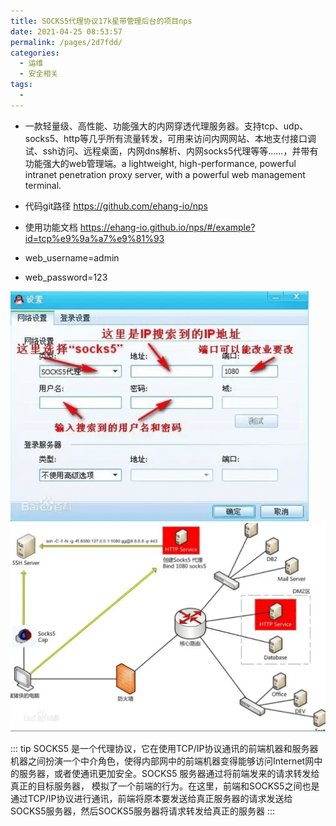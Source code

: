 ```yaml
---
title: SOCKS5代理协议17k星带管理后台的项目nps
date: 2021-04-25 08:53:57
permalink: /pages/2d7fdd/
categories:
  - 运维
  - 安全相关
tags:
  - 
---
```


* 一款轻量级、高性能、功能强大的内网穿透代理服务器。支持tcp、udp、socks5、http等几乎所有流量转发，可用来访问内网网站、本地支付接口调试、ssh访问、远程桌面，内网dns解析、内网socks5代理等等……，并带有功能强大的web管理端。a lightweight, high-performance, powerful intranet penetration proxy server, with a powerful web management terminal.

* 代码git路径 https://github.com/ehang-io/nps
* 使用功能文档  https://ehang-io.github.io/nps/#/example?id=tcp%e9%9a%a7%e9%81%93 
* web_username=admin
* web_password=123



<img src="./minilet/image-20210328042026991.png" alt="image-20210328042026991" style="zoom:50%;" />



<img src="./minilet/image-20210328042058111.png" alt="image-20210328042058111" style="zoom:50%;" />

::: tip 
SOCKS5 是一个代理协议，它在使用TCP/IP协议通讯的前端机器和服务器机器之间扮演一个中介角色，使得内部网中的前端机器变得能够访问Internet网中的服务器，或者使通讯更加安全。SOCKS5 服务器通过将前端发来的请求转发给真正的目标服务器， 模拟了一个前端的行为。在这里，前端和SOCKS5之间也是通过TCP/IP协议进行通讯，前端将原本要发送给真正服务器的请求发送给SOCKS5服务器，然后SOCKS5服务器将请求转发给真正的服务器
:::


